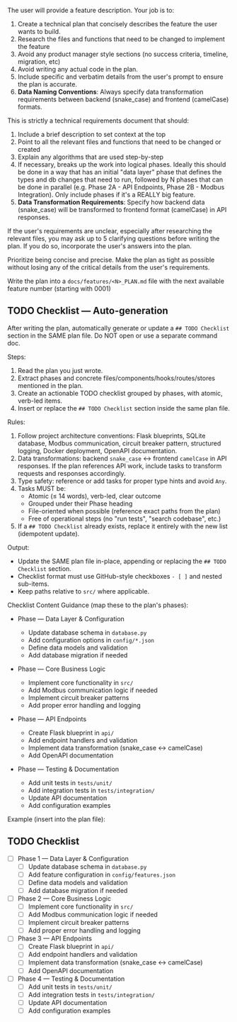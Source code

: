 The user will provide a feature description. Your job is to:

1. Create a technical plan that concisely describes the feature the user wants to build.
2. Research the files and functions that need to be changed to implement the feature
3. Avoid any product manager style sections (no success criteria, timeline, migration, etc)
4. Avoid writing any actual code in the plan.
5. Include specific and verbatim details from the user's prompt to ensure the plan is accurate.
6. **Data Naming Conventions**: Always specify data transformation requirements between backend (snake_case) and frontend (camelCase) formats.

This is strictly a technical requirements document that should:

1. Include a brief description to set context at the top
2. Point to all the relevant files and functions that need to be changed or created
3. Explain any algorithms that are used step-by-step
4. If necessary, breaks up the work into logical phases. Ideally this should be done in a way that has an initial "data layer" phase that defines the types and db changes that need to run, followed by N phases that can be done in parallel (e.g. Phase 2A - API Endpoints, Phase 2B - Modbus Integration). Only include phases if it's a REALLY big feature.
5. **Data Transformation Requirements**: Specify how backend data (snake_case) will be transformed to frontend format (camelCase) in API responses.

If the user's requirements are unclear, especially after researching the relevant files, you may ask up to 5 clarifying questions before writing the plan. If you do so, incorporate the user's answers into the plan.

Prioritize being concise and precise. Make the plan as tight as possible without losing any of the critical details from the user's requirements.

Write the plan into a `docs/features/<N>_PLAN.md` file with the next available feature number (starting with 0001)

## TODO Checklist — Auto-generation

After writing the plan, automatically generate or update a `## TODO Checklist` section in the SAME plan file. Do NOT open or use a separate command doc.

Steps:

1. Read the plan you just wrote.
2. Extract phases and concrete files/components/hooks/routes/stores mentioned in the plan.
3. Create an actionable TODO checklist grouped by phases, with atomic, verb-led items.
4. Insert or replace the `## TODO Checklist` section inside the same plan file.

Rules:

1. Follow project architecture conventions: Flask blueprints, SQLite database, Modbus communication, circuit breaker pattern, structured logging, Docker deployment, OpenAPI documentation.
2. Data transformations: backend `snake_case` ↔ frontend `camelCase` in API responses. If the plan references API work, include tasks to transform requests and responses accordingly.
3. Type safety: reference or add tasks for proper type hints and avoid `Any`.
4. Tasks MUST be:
   - Atomic (≤ 14 words), verb-led, clear outcome
   - Grouped under their Phase heading
   - File-oriented when possible (reference exact paths from the plan)
   - Free of operational steps (no "run tests", "search codebase", etc.)
5. If a `## TODO Checklist` already exists, replace it entirely with the new list (idempotent update).

Output:

- Update the SAME plan file in-place, appending or replacing the `## TODO Checklist` section.
- Checklist format must use GitHub-style checkboxes `- [ ]` and nested sub-items.
- Keep paths relative to `src/` where applicable.

Checklist Content Guidance (map these to the plan's phases):

- Phase — Data Layer & Configuration
  - Update database schema in `database.py`
  - Add configuration options in `config/*.json`
  - Define data models and validation
  - Add database migration if needed

- Phase — Core Business Logic
  - Implement core functionality in `src/`
  - Add Modbus communication logic if needed
  - Implement circuit breaker patterns
  - Add proper error handling and logging

- Phase — API Endpoints
  - Create Flask blueprint in `api/`
  - Add endpoint handlers and validation
  - Implement data transformation (snake_case ↔ camelCase)
  - Add OpenAPI documentation

- Phase — Testing & Documentation
  - Add unit tests in `tests/unit/`
  - Add integration tests in `tests/integration/`
  - Update API documentation
  - Add configuration examples

Example (insert into the plan file):

## TODO Checklist

- [ ] Phase 1 — Data Layer & Configuration
  - [ ] Update database schema in `database.py`
  - [ ] Add feature configuration in `config/features.json`
  - [ ] Define data models and validation
  - [ ] Add database migration if needed
- [ ] Phase 2 — Core Business Logic
  - [ ] Implement core functionality in `src/`
  - [ ] Add Modbus communication logic if needed
  - [ ] Implement circuit breaker patterns
  - [ ] Add proper error handling and logging
- [ ] Phase 3 — API Endpoints
  - [ ] Create Flask blueprint in `api/`
  - [ ] Add endpoint handlers and validation
  - [ ] Implement data transformation (snake_case ↔ camelCase)
  - [ ] Add OpenAPI documentation
- [ ] Phase 4 — Testing & Documentation
  - [ ] Add unit tests in `tests/unit/`
  - [ ] Add integration tests in `tests/integration/`
  - [ ] Update API documentation
  - [ ] Add configuration examples

